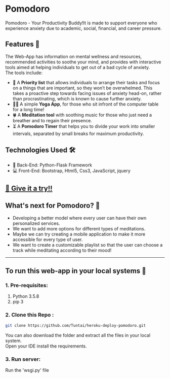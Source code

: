# Pomodoro
Pomodoro - Your Productivity Buddy!It is made to support everyone who experience anxiety due to academic, social, financial, and career pressure.

## Features :information_desk_person:
The Web-App has information on mental wellness and resources, recommended activities to soothe your mind, and provides with interactive tools aimed at helping individuals to get out of a bad cycle of anxiety. <br>
The tools include: 
 - :memo: A **Priority list** that allows individuals to arrange their tasks and focus on a things that are important, so they won’t be overwhelmed. This takes a proactive step towards facing issues of anxiety head-on, rather than procrastinating, which is known to cause further anxiety. <br>
 - 	:kneeling_woman: A simple **Yoga App**, for those who sit infront of the computer table for a long time!
 - :four_leaf_clover: A **Meditation tool** with soothing music for those who just need a breather and to regain their presence.
 - :hourglass_flowing_sand: A **Pomodoro Timer** that helps you to divide your work into smaller intervals, separated by small breaks for maximum productivity.
## Technologies Used :hammer_and_wrench:
 - :construction: Back-End: Python-Flask Framework
 - :computer: Front-End: Bootstrap, Html5, Css3, JavaScript, jquery
 
## <a href="https://pomodoro-flask-app.herokuapp.com/" target="blank">:sunflower: Give it a try!!</a>

## What's next for Pomodoro? :thinking:
- Developing a better model where every user can have their own personalized services.
- We want to add more options for different types of meditations.
- Maybe we can try creating a mobile application to make it more accessible for every type of user.
- We want to create a customizable playlist so that the user can choose a track while meditating according to their mood!
<hr> 

## To run this web-app in your local systems :open_file_folder:

### 1. Pre-requisites:
1. Python 3.5.8
2. pip 3
### 2. Clone this Repo :
```sh
git clone https://github.com/Tuntai/heroku-deploy-pomodoro.git
```
You can also download the folder and extract all the files in your local system.<br>
Open your IDE install the requirements.

### 3. Run server:
Run the 'wsgi.py' file
